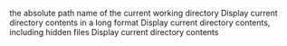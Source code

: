 the absolute path name of the current working directory
Display current directory contents in a long format 
Display current directory contents, including hidden files
 Display current directory contents
